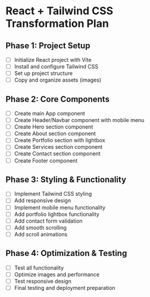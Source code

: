 # React + Tailwind CSS Transformation Plan

## Phase 1: Project Setup
- [ ] Initialize React project with Vite
- [ ] Install and configure Tailwind CSS
- [ ] Set up project structure
- [ ] Copy and organize assets (images)

## Phase 2: Core Components
- [ ] Create main App component
- [ ] Create Header/Navbar component with mobile menu
- [ ] Create Hero section component
- [ ] Create About section component
- [ ] Create Portfolio section with lightbox
- [ ] Create Services section component
- [ ] Create Contact section component
- [ ] Create Footer component

## Phase 3: Styling & Functionality
- [ ] Implement Tailwind CSS styling
- [ ] Add responsive design
- [ ] Implement mobile menu functionality
- [ ] Add portfolio lightbox functionality
- [ ] Add contact form validation
- [ ] Add smooth scrolling
- [ ] Add scroll animations

## Phase 4: Optimization & Testing
- [ ] Test all functionality
- [ ] Optimize images and performance
- [ ] Test responsive design
- [ ] Final testing and deployment preparation
